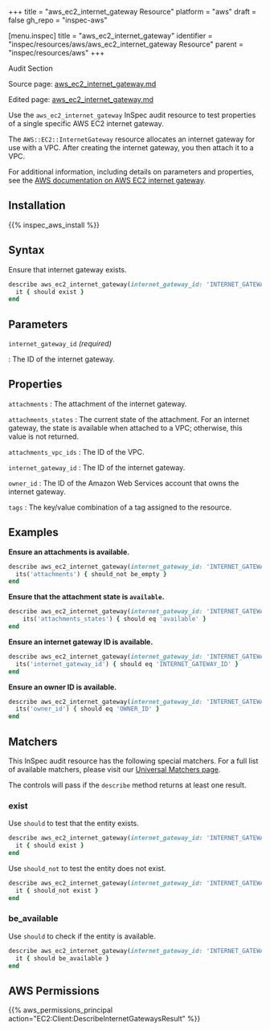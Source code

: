 +++
title = "aws_ec2_internet_gateway Resource"
platform = "aws"
draft = false
gh_repo = "inspec-aws"

[menu.inspec]
title = "aws_ec2_internet_gateway"
identifier = "inspec/resources/aws/aws_ec2_internet_gateway Resource"
parent = "inspec/resources/aws"
+++

<div class="admonition-note">
<p class="admonition-note-title">Audit Section</p>
<div class="admonition-note-text">
<p>Source page: <a href="https://github.com/inspec/inspec-aws/blob/main/docs/resources/aws_ec2_internet_gateway.md">aws_ec2_internet_gateway.md</a></p>
<p>Edited page: <a href="https://github.com/ianmadd/inspec-aws/blob/im/hugo/docs-chef-io/content/inspec/resources/aws_ec2_internet_gateway.md">aws_ec2_internet_gateway.md</a></p>
</div>
</div>



Use the `aws_ec2_internet_gateway` InSpec audit resource to test properties of a single specific AWS EC2 internet gateway.

The `AWS::EC2::InternetGateway` resource allocates an internet gateway for use with a VPC. After creating the internet gateway, you then attach it to a VPC.

For additional information, including details on parameters and properties, see the [AWS documentation on AWS EC2 internet gateway](https://docs.aws.amazon.com/AWSCloudFormation/latest/UserGuide/aws-resource-ec2-internetgateway.html).

## Installation

{{% inspec_aws_install %}}

## Syntax

Ensure that internet gateway exists.

```ruby
describe aws_ec2_internet_gateway(internet_gateway_id: 'INTERNET_GATEWAY_ID') do
  it { should exist }
end
```

## Parameters

`internet_gateway_id` _(required)_

: The ID of the internet gateway.

## Properties

`attachments`
: The attachment of the internet gateway.

`attachments_states`
: The current state of the attachment. For an internet gateway, the state is available when attached to a VPC; otherwise, this value is not returned.

`attachments_vpc_ids`
: The ID of the VPC.

`internet_gateway_id`
: The ID of the internet gateway.

`owner_id`
: The ID of the Amazon Web Services account that owns the internet gateway.

`tags`
: The key/value combination of a tag assigned to the resource.

## Examples

**Ensure an attachments is available.**

```ruby
describe aws_ec2_internet_gateway(internet_gateway_id: 'INTERNET_GATEWAY_ID') do
  its('attachments') { should_not be_empty }
end
```

**Ensure that the attachment state is `available`.**

```ruby
describe aws_ec2_internet_gateway(internet_gateway_id: 'INTERNET_GATEWAY_ID') do
    its('attachments_states') { should eq 'available' }
end
```

**Ensure an internet gateway ID is available.**

```ruby
describe aws_ec2_internet_gateway(internet_gateway_id: 'INTERNET_GATEWAY_ID') do
  its('internet_gateway_id') { should eq 'INTERNET_GATEWAY_ID' }
end
```

**Ensure an owner ID is available.**

```ruby
describe aws_ec2_internet_gateway(internet_gateway_id: 'INTERNET_GATEWAY_ID') do
  its('owner_id') { should eq 'OWNER_ID' }
end
```

## Matchers

This InSpec audit resource has the following special matchers. For a full list of available matchers, please visit our [Universal Matchers page](https://www.inspec.io/docs/reference/matchers/).

The controls will pass if the `describe` method returns at least one result.

### exist

Use `should` to test that the entity exists.

```ruby
describe aws_ec2_internet_gateway(internet_gateway_id: 'INTERNET_GATEWAY_ID') do
  it { should exist }
end
```

Use `should_not` to test the entity does not exist.

```ruby
describe aws_ec2_internet_gateway(internet_gateway_id: 'INTERNET_GATEWAY_ID') do
  it { should_not exist }
end
```

### be_available

Use `should` to check if the entity is available.

```ruby
describe aws_ec2_internet_gateway(internet_gateway_id: 'INTERNET_GATEWAY_ID') do
  it { should be_available }
end
```

## AWS Permissions

{{% aws_permissions_principal action="EC2:Client:DescribeInternetGatewaysResult" %}}
